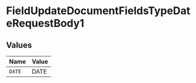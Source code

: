# FieldUpdateDocumentFieldsTypeDateRequestBody1


## Values

| Name   | Value  |
| ------ | ------ |
| `DATE` | DATE   |